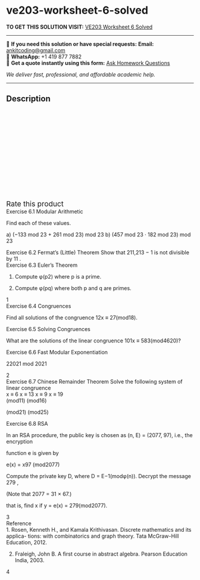 # ve203-worksheet-6-solved
**TO GET THIS SOLUTION VISIT:** [VE203 Worksheet 6 Solved](https://www.ankitcodinghub.com/product/ve203-worksheet-6-solved/)


---

📩 **If you need this solution or have special requests:** **Email:** ankitcoding@gmail.com  
📱 **WhatsApp:** +1 419 877 7882  
📄 **Get a quote instantly using this form:** [Ask Homework Questions](https://www.ankitcodinghub.com/services/ask-homework-questions/)

*We deliver fast, professional, and affordable academic help.*

---

<h2>Description</h2>



<div class="kk-star-ratings kksr-auto kksr-align-center kksr-valign-top" data-payload="{&quot;align&quot;:&quot;center&quot;,&quot;id&quot;:&quot;99038&quot;,&quot;slug&quot;:&quot;default&quot;,&quot;valign&quot;:&quot;top&quot;,&quot;ignore&quot;:&quot;&quot;,&quot;reference&quot;:&quot;auto&quot;,&quot;class&quot;:&quot;&quot;,&quot;count&quot;:&quot;0&quot;,&quot;legendonly&quot;:&quot;&quot;,&quot;readonly&quot;:&quot;&quot;,&quot;score&quot;:&quot;0&quot;,&quot;starsonly&quot;:&quot;&quot;,&quot;best&quot;:&quot;5&quot;,&quot;gap&quot;:&quot;4&quot;,&quot;greet&quot;:&quot;Rate this product&quot;,&quot;legend&quot;:&quot;0\/5 - (0 votes)&quot;,&quot;size&quot;:&quot;24&quot;,&quot;title&quot;:&quot;VE203 Worksheet 6 Solved&quot;,&quot;width&quot;:&quot;0&quot;,&quot;_legend&quot;:&quot;{score}\/{best} - ({count} {votes})&quot;,&quot;font_factor&quot;:&quot;1.25&quot;}">

<div class="kksr-stars">

<div class="kksr-stars-inactive">
            <div class="kksr-star" data-star="1" style="padding-right: 4px">


<div class="kksr-icon" style="width: 24px; height: 24px;"></div>
        </div>
            <div class="kksr-star" data-star="2" style="padding-right: 4px">


<div class="kksr-icon" style="width: 24px; height: 24px;"></div>
        </div>
            <div class="kksr-star" data-star="3" style="padding-right: 4px">


<div class="kksr-icon" style="width: 24px; height: 24px;"></div>
        </div>
            <div class="kksr-star" data-star="4" style="padding-right: 4px">


<div class="kksr-icon" style="width: 24px; height: 24px;"></div>
        </div>
            <div class="kksr-star" data-star="5" style="padding-right: 4px">


<div class="kksr-icon" style="width: 24px; height: 24px;"></div>
        </div>
    </div>

<div class="kksr-stars-active" style="width: 0px;">
            <div class="kksr-star" style="padding-right: 4px">


<div class="kksr-icon" style="width: 24px; height: 24px;"></div>
        </div>
            <div class="kksr-star" style="padding-right: 4px">


<div class="kksr-icon" style="width: 24px; height: 24px;"></div>
        </div>
            <div class="kksr-star" style="padding-right: 4px">


<div class="kksr-icon" style="width: 24px; height: 24px;"></div>
        </div>
            <div class="kksr-star" style="padding-right: 4px">


<div class="kksr-icon" style="width: 24px; height: 24px;"></div>
        </div>
            <div class="kksr-star" style="padding-right: 4px">


<div class="kksr-icon" style="width: 24px; height: 24px;"></div>
        </div>
    </div>
</div>


<div class="kksr-legend" style="font-size: 19.2px;">
            <span class="kksr-muted">Rate this product</span>
    </div>
    </div>
<div class="page" title="Page 1">
<div class="layoutArea">
<div class="column">
Exercise 6.1 Modular Arithmetic

Find each of these values.

a) (−133 mod 23 + 261 mod 23) mod 23 b) (457 mod 23 · 182 mod 23) mod 23

</div>
</div>
<div class="layoutArea">
<div class="column">
Exercise 6.2 Fermat’s (Little) Theorem Show that 211,213 − 1 is not divisible by 11 .

</div>
</div>
<div class="layoutArea">
<div class="column">
Exercise 6.3 Euler’s Theorem

1. Compute φ(p2) where p is a prime.

2. Compute φ(pq) where both p and q are primes.

</div>
</div>
<div class="layoutArea">
<div class="column">
1

</div>
</div>
</div>
<div class="page" title="Page 2">
<div class="layoutArea">
<div class="column">
Exercise 6.4 Congruences

Find all solutions of the congruence 12x ≡ 27(mod18).

</div>
</div>
<div class="layoutArea">
<div class="column">
Exercise 6.5 Solving Congruences

What are the solutions of the linear congruence 101x ≡ 583(mod4620)?

</div>
</div>
<div class="layoutArea">
<div class="column">
Exercise 6.6 Fast Modular Exponentiation

22021 mod 2021

</div>
</div>
<div class="layoutArea">
<div class="column">
2

</div>
</div>
</div>
<div class="page" title="Page 3">
<div class="layoutArea">
<div class="column">
Exercise 6.7 Chinese Remainder Theorem Solve the following system of linear congruence

</div>
</div>
<div class="layoutArea">
<div class="column">
x ≡ 6 x ≡ 13 x ≡ 9 x ≡ 19

</div>
<div class="column">
(mod11) (mod16)

(mod21) (mod25)

</div>
</div>
<div class="layoutArea">
<div class="column">
Exercise 6.8 RSA

In an RSA procedure, the public key is chosen as (n, E) = (2077, 97), i.e., the encryption

function e is given by

</div>
</div>
<div class="layoutArea">
<div class="column">
e(x) = x97 (mod2077)

Compute the private key D, where D = E−1(modφ(n)). Decrypt the message 279 ,

</div>
</div>
<div class="layoutArea">
<div class="column">
(Note that 2077 = 31 × 67.)

that is, find x if y = e(x) = 279(mod2077).

</div>
</div>
<div class="layoutArea">
<div class="column">
3

</div>
</div>
</div>
<div class="page" title="Page 4">
<div class="layoutArea">
<div class="column">
Reference

</div>
</div>
<div class="layoutArea">
<div class="column">
1. Rosen, Kenneth H., and Kamala Krithivasan. Discrete mathematics and its applica- tions: with combinatorics and graph theory. Tata McGraw-Hill Education, 2012.

2. Fraleigh, John B. A first course in abstract algebra. Pearson Education India, 2003.

</div>
</div>
<div class="layoutArea">
<div class="column">
4

</div>
</div>
</div>
